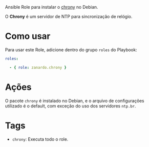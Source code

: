 Ansible Role para instalar o [chrony](https://chrony.tuxfamily.org/) no Debian.

O **Chrony** é um servidor de NTP para sincronização de relógio.

# Como usar

Para usar este Role, adicione dentro do grupo `roles` do Playbook:

```yaml
roles:

  - { role: zanardo.chrony }
```

# Ações

O pacote `chrony` é instalado no Debian, e o arquivo de configurações utilizado
é o default, com exceção do uso dos servidores `ntp.br`.

# Tags

- `chrony`: Executa todo o role.
